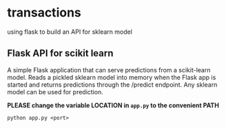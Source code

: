 # transactions
using flask to build an API for sklearn model 

## Flask API for scikit learn
A simple Flask application that can serve predictions from a scikit-learn model.
Reads a pickled sklearn model into memory when the Flask app is started and returns predictions through the /predict endpoint.
Any sklearn model can be used for prediction.

**PLEASE change the variable LOCATION in `app.py`  to the convenient PATH** 
```
python app.py <port>
```

